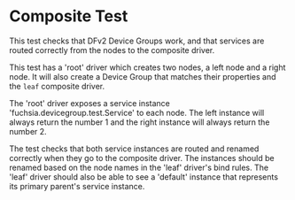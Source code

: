 # Composite Test

This test checks that DFv2 Device Groups work, and that services are
routed correctly from the nodes to the composite driver.

This test has a 'root' driver which creates two nodes, a left node and a right
node. It will also create a Device Group that matches their properties and the
`leaf` composite driver.

The 'root' driver exposes a service instance 'fuchsia.devicegroup.test.Service'
to each node. The left instance will always return the number 1 and the
right instance will always return the number 2.

The test checks that both service instances are routed and renamed correctly
when they go to the composite driver. The instances should be renamed based
on the node names in the 'leaf' driver's bind rules. The 'leaf' driver
should also be able to see a 'default' instance that represents its primary
parent's service instance.
